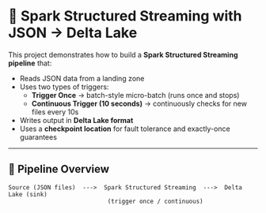 # 🚀 Spark Structured Streaming with JSON → Delta Lake

This project demonstrates how to build a **Spark Structured Streaming pipeline** that:

- Reads JSON data from a landing zone
- Uses two types of triggers:
  - **Trigger Once** → batch-style micro-batch (runs once and stops)
  - **Continuous Trigger (10 seconds)** → continuously checks for new files every 10s
- Writes output in **Delta Lake format**
- Uses a **checkpoint location** for fault tolerance and exactly-once guarantees

---

## 📂 Pipeline Overview

```text
Source (JSON files)  --->  Spark Structured Streaming  --->  Delta Lake (sink)
                            (trigger once / continuous)

